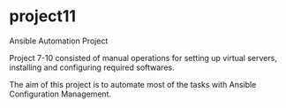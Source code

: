 # project11
Ansible Automation Project


Project 7-10 consisted of manual operations for setting up virtual servers, installing and configuring required softwares.

The aim of this project is to automate most of the tasks with Ansible Configuration Management.